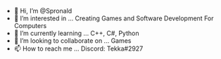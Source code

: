 - 👋 Hi, I’m @Spronald
- 👀 I’m interested in ... Creating Games and Software Development For Computers
- 🌱 I’m currently learning ... C++, C#, Python
- 💞️ I’m looking to collaborate on ... Games
- 📫 How to reach me ... Discord: Tekka#2927
